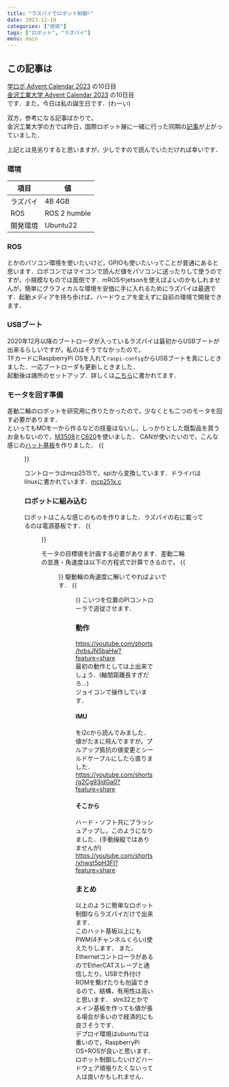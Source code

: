 ```yaml
---
title: "ラズパイでロボット制御!"
date: 2023-12-10
categories: ["技術"]
tags: ["ロボット", "ラズパイ"]
menu: main
---
```


## この記事は
[学ロボ Advent Calendar 2023](https://adventar.org/calendars/8926) の10日目  
[金沢工業大学 Advent Calendar 2023](https://qiita.com/advent-calendar/2023/kit-calendar) の10日目  
です．また，今日は私の誕生日です．(わーい)  

双方，参考になる記事ばかりで，  
金沢工業大学の方では昨日，国際ロボット展に一緒に行った同期の[記事](https://qiita.com/naoyuki0920/items/c659ab92899c928f43f6)が上がっていました．

上記とは見劣りすると思いますが，少しですので読んでいただければ幸いです．

### 環境
| 項目 | 値|
| ---- | ---- |
| ラズパイ | 4B 4GB |
| ROS | ROS 2 humble |
| 開発環境 | Ubuntu22 |

### ROS
とかのパソコン環境を使いたいけど，GPIOも使いたいってことが普通にあると思います．ロボコンではマイコンで読んだ値をパソコンに送ったりして使うのですが，小規模なものでは面倒です．mROSやjetsonを使えばよいのかもしれませんが，簡単にグラフィカルな環境を安価に手に入れるためにラズパイは最適です．起動メディアを持ち歩けば，ハードウェアを変えずに自前の環境で開発できます．  

### USBブート
2020年12月以降のブートローダが入っているラズパイは最初からUSBブートが出来るらしいですが，私のはそうでなかったので，  
TFカードにRaspberryPi OSを入れて`raspi-config`からUSBブートを真にしときました．一応ブートローダも更新しときました．  
起動後は諸所のセットアップ．詳しくは[こちら](https://qiita.com/HirohitoHigashi/items/7b57781a8a4874012d3d)に書かれてます．

### モータを回す準備
差動二輪のロボットを研究用に作りたかったので，少なくとも二つのモータを回す必要があります．  
といってもMDを一から作るなどの技量はないし，しっかりとした既製品を買うお金もないので，[M3508](https://store.dji.com/jp/product/rm-m3508-p19-brushless-dc-gear-motor?vid=32501)と[C620](https://store.dji.com/jp/product/rm-c620-brushless-dc-motor-speed-controller?vid=32491)を使いました．
CANが使いたいので，こんな感じの[ハット基板](https://github.com/hcmos/kicad-2023/tree/main/raspberrypi_hat)を作りました．
{{<figure src="./IMG_4998.JPG" alt="ハット基板" width="50%">}}

コントローラはmcp2515で，spiから変換しています．ドライバはlinuxに書かれています．[mcp251x.c](https://github.com/torvalds/linux/blob/master/drivers/net/can/spi/mcp251x.c)

### ロボットに組み込む
ロボットはこんな感じのものを作りました．ラズパイの右に載ってるのは電源基板です．
{{<figure src="./IMG_5075.JPG" alt="ロボット" width="50%">}}

モータの目標値を計画する必要があります．差動二輪の並進・角速度は以下の方程式で計算できるので，
{{<figure src="./20190630203403.png" alt="運動学モデル" width="50%">}}
駆動輪の角速度に解いてやればよいです．
{{<figure src="./IMG_E5272.JPG" alt="逆運動学モデル" width="30%">}}
こいつを位置のPIコントローラで追従させます．

### 動作
https://youtube.com/shorts/hrbsJN5baHw?feature=share  
最初の動作としては上出来でしょう．(軸間距離長すぎだろ...)  
ジョイコンで操作しています．

#### IMU
をi2cから読んでみました．値がたまに飛んでますが，プルアップ抵抗の値変更とシールドケーブルにしたら直りました．  
https://youtube.com/shorts/g2Cg93idGa0?feature=share  

#### そこから
ハード・ソフト共にブラッシュアップし，このようになりました．(手動操縦ではありませんが)  
https://youtube.com/shorts/xhwst5pH3FI?feature=share  

### まとめ
以上のように簡単なロボット制御ならラズパイだけで出来ます．  
このハット基板以上にもPWM(4チャンネルくらい)使えたりします．
また，EthernetコントローラがあるのでEtherCATスレーブと通信したり，USBで外付けROMを繋げたりも勿論できるので，結構，有用性は高いと思います．
stm32とかでメイン基板を作っても値が張る場合が多いので経済的にも良さそうです．  
デプロイ環境はubuntuでは重いので，RaspberryPi OS+ROSが良いと思います．  
ロボット制御したいけどハードウェア頑張りたくないって人は良いかもしれません．  
